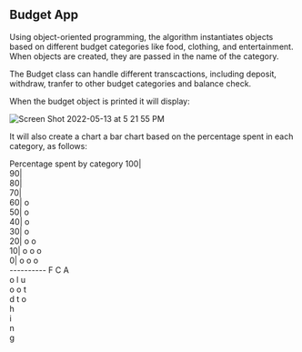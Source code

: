 ## Budget App

Using object-oriented programming, the algorithm instantiates objects based on different budget categories 
like food, clothing, and entertainment. When objects are created, they are passed in the name of the category.

The Budget class can handle different transcactions, including deposit, withdraw, tranfer to other budget 
categories and balance check. 

When the budget object is printed it will display:

![Screen Shot 2022-05-13 at 5 21 55 PM](https://user-images.githubusercontent.com/19292138/168315539-2d0e7b9e-a392-4bc4-a8a1-232e19243d43.png)


It will also create a chart a bar chart based on the percentage spent in each category, as follows:

Percentage spent by category
100|          
 90|          
 80|          
 70|          
 60| o        
 50| o        
 40| o        
 30| o        
 20| o  o     
 10| o  o  o  
  0| o  o  o  
    ----------
     F  C  A  
     o  l  u  
     o  o  t  
     d  t  o  
        h     
        i     
        n     
        g     
